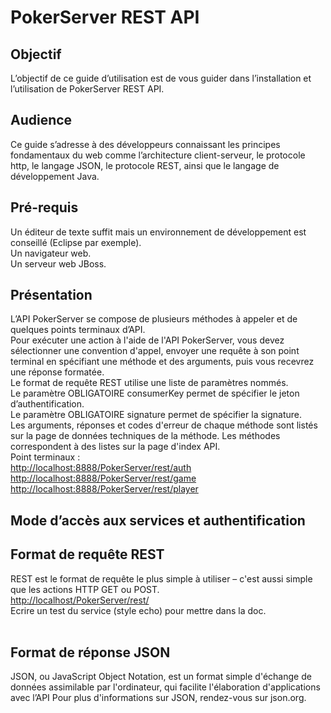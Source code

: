 # PokerServer REST API #



## Objectif ##
L’objectif de ce guide d’utilisation est de vous guider dans l’installation et l’utilisation de PokerServer REST API.

## Audience ##
Ce guide s’adresse à des développeurs connaissant les principes fondamentaux du web comme l’architecture client-serveur, le protocole http, le langage JSON, le protocole REST, ainsi que le langage de développement Java.

## Pré-requis ##
Un éditeur de texte suffit mais un environnement de développement est conseillé (Eclipse par exemple). <br>
Un navigateur web. <br>
Un serveur web JBoss. <br>

<h2>Présentation</h2>
L’API PokerServer se compose de plusieurs méthodes à appeler et de quelques points terminaux d’API. <br>
Pour exécuter une action à l'aide de l'API PokerServer, vous devez sélectionner une convention d'appel, envoyer une requête à son point terminal en spécifiant une méthode et des arguments, puis vous recevrez une réponse formatée. <br>
Le format de requête REST utilise une liste de paramètres nommés. <br>
Le paramètre OBLIGATOIRE consumerKey permet de spécifier le jeton d’authentification. <br>
Le paramètre OBLIGATOIRE signature permet de spécifier la signature. <br>
Les arguments, réponses et codes d'erreur de chaque méthode sont listés sur la page de données techniques de la méthode. Les méthodes correspondent à des listes sur la page d'index API. <br>
Point terminaux : <br>
<a href='http://localhost:8888/PokerServer/rest/auth'>http://localhost:8888/PokerServer/rest/auth</a> <br>
<a href='http://localhost:8888/PokerServer/rest/game'>http://localhost:8888/PokerServer/rest/game</a> <br>
<a href='http://localhost:8888/PokerServer/rest/player'>http://localhost:8888/PokerServer/rest/player</a> <br>

<h2>Mode d’accès aux services et authentification</h2>

<h2>Format de requête REST</h2>
REST est le format de requête le plus simple à utiliser – c'est aussi simple que les actions HTTP GET ou POST. <br>
<a href='http://localhost/PokerServer/rest/'>http://localhost/PokerServer/rest/</a> <br>
Ecrire un test du service (style echo) pour mettre dans la doc.<br>
<br>
<h2>Format de réponse JSON</h2>
JSON, ou JavaScript Object Notation, est un format simple d'échange de données assimilable par l'ordinateur, qui facilite l'élaboration d'applications avec l’API Pour plus d'informations sur JSON, rendez-vous sur json.org.
